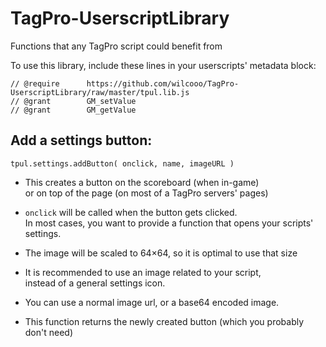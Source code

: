 # TagPro-UserscriptLibrary
Functions that any TagPro script could benefit from

To use this library, include these lines in your userscripts' metadata block:

    // @require      https://github.com/wilcooo/TagPro-UserscriptLibrary/raw/master/tpul.lib.js
    // @grant        GM_setValue
    // @grant        GM_getValue


## Add a settings button:

`tpul.settings.addButton( onclick, name, imageURL )`

- This creates a button on the scoreboard (when in-game)  
or on top of the page (on most of a TagPro servers' pages)

- `onclick` will be called when the button gets clicked.  
In most cases, you want to provide a function that opens your scripts' settings.

- The image will be scaled to 64×64, so it is optimal to use that size
- It is recommended to use an image related to your script,  
instead of a general settings icon.

- You can use a normal image url, or a base64 encoded image.

- This function returns the newly created button (which you probably don't need)
